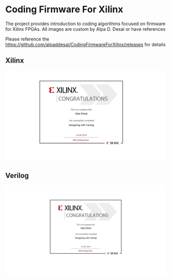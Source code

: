 # Coding Firmware For Xilinx


The project provides introduction to coding algorithms focused on firmware for Xilinx FPGAs.
All images are custom by Alpa D. Desai or have references

Please reference the https://github.com/alpaddesai/CodingFirmwareForXilinx/releases for details

## Xilinx
![image](Xilinx.jpg)

## Verilog
![image](Verilog.jpg)


